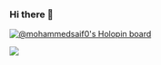 ### Hi there 👋

[![@mohammedsaif0's Holopin board](https://holopin.io/api/user/board?user=mohammedsaif0)](https://holopin.io/@mohammedsaif0)


![](https://komarev.com/ghpvc/?username=Mohammed-Saif0&style=for-the-badge)
<!--
**Mohammed-Saif0/Mohammed-Saif0** is a ✨ _special_ ✨ repository because its `README.md` (this file) appears on your GitHub profile.

Here are some ideas to get you started:

- 🔭 I’m currently working on ...
- 🌱 I’m currently learning ...
- 👯 I’m looking to collaborate on ...
- 🤔 I’m looking for help with ...
- 💬 Ask me about ...
- 📫 How to reach me: ...
- 😄 Pronouns: ...
- ⚡ Fun fact: ...
-->
